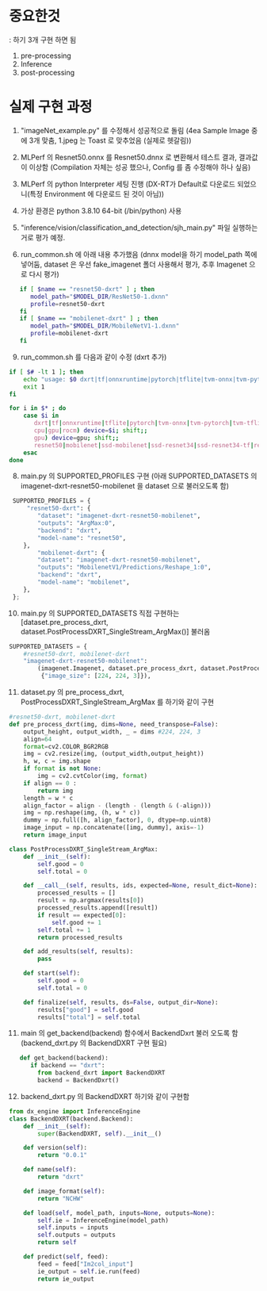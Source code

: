 

# 중요한것
: 하기 3개 구현 하면 됨
1. pre-processing
2. Inference
3. post-processing

# 실제 구현 과정
 1. "imageNet_example.py" 를 수정해서 성공적으로 돌림 (4ea Sample Image 중에 3개 맞춤, 1.jpeg 는 Toast 로 맞추었음 (실제로 헷갈림))
 2.  MLPerf 의 Resnet50.onnx 를 Resnet50.dnnx 로 변환해서 테스트 결과, 결과값이 이상함 
     (Compilation 자체는 성공 했으나, Config 를 좀 수정해야 하나 싶음)
 4. MLPerf 의 python Interpreter 세팅 진행 (DX-RT가 Default로 다운로드 되었으니(특정 Environment 에 다운로드 된 것이 아님))
 5. 가상 환경은 python 3.8.10 64-bit (/bin/python)  사용 
 6. "inference/vision/classification_and_detection/sjh_main.py" 파일 실행하는거로 평가 예정. 

 7. run_common.sh 에 아래 내용 추가했음 (dnnx model을 하기 model_path 쪽에 넣어둠, dataset 은 우선 fake_imagenet 폴더 사용해서 평가, 추후 Imagenet 으로 다시 평가)
```bash
   if [ $name == "resnet50-dxrt" ] ; then
      model_path="$MODEL_DIR/ResNet50-1.dxnn"
      profile=resnet50-dxrt
   fi
   if [ $name == "mobilenet-dxrt" ] ; then
      model_path="$MODEL_DIR/MobileNetV1-1.dxnn"
      profile=mobilenet-dxrt
   fi
```

9. run_common.sh 를 다음과 같이 수정 (dxrt 추가)
```bash
if [ $# -lt 1 ]; then
    echo "usage: $0 dxrt|tf|onnxruntime|pytorch|tflite|tvm-onnx|tvm-pytorch|tvm-tflite [resnet50|mobilenet|ssd-mobilenet|ssd-resnet34|retinanet] [cpu|gpu]"
    exit 1
fi

for i in $* ; do
    case $i in
       dxrt|tf|onnxruntime|tflite|pytorch|tvm-onnx|tvm-pytorch|tvm-tflite|ncnn) backend=$i; shift;;
       cpu|gpu|rocm) device=$i; shift;;
       gpu) device=gpu; shift;;
       resnet50|mobilenet|ssd-mobilenet|ssd-resnet34|ssd-resnet34-tf|retinanet) model=$i; shift;;
    esac
done
```

 8. main.py 의 SUPPORTED_PROFILES 구현 (아래 SUPPORTED_DATASETS 의 imagenet-dxrt-resnet50-mobilenet 을 dataset 으로 불러오도록 함)
```python
 SUPPORTED_PROFILES = {
     "resnet50-dxrt": {
        "dataset": "imagenet-dxrt-resnet50-mobilenet",
        "outputs": "ArgMax:0",
        "backend": "dxrt",
        "model-name": "resnet50",
    },
        "mobilenet-dxrt": {
        "dataset": "imagenet-dxrt-resnet50-mobilenet",
        "outputs": "MobilenetV1/Predictions/Reshape_1:0",
        "backend": "dxrt",
        "model-name": "mobilenet",
    },
 };
```

 10. main.py 의 SUPPORTED_DATASETS 직접 구현하는 [dataset.pre_process_dxrt, dataset.PostProcessDXRT_SingleStream_ArgMax()] 불러옴
```python
SUPPORTED_DATASETS = {
    #resnet50-dxrt, mobilenet-dxrt
    "imagenet-dxrt-resnet50-mobilenet":
        (imagenet.Imagenet, dataset.pre_process_dxrt, dataset.PostProcessDXRT_SingleStream_ArgMax(),
         {"image_size": [224, 224, 3]}),
```

 11. dataset.py 의 pre_process_dxrt, PostProcessDXRT_SingleStream_ArgMax 를 하기와 같이 구현
```python
#resnet50-dxrt, mobilenet-dxrt
def pre_process_dxrt(img, dims=None, need_transpose=False):
    output_height, output_width, _ = dims #224, 224, 3
    align=64
    format=cv2.COLOR_BGR2RGB
    img = cv2.resize(img, (output_width,output_height))
    h, w, c = img.shape
    if format is not None:
        img = cv2.cvtColor(img, format)
    if align == 0 :
        return img
    length = w * c
    align_factor = align - (length - (length & (-align)))
    img = np.reshape(img, (h, w * c))
    dummy = np.full([h, align_factor], 0, dtype=np.uint8)
    image_input = np.concatenate([img, dummy], axis=-1)
    return image_input

class PostProcessDXRT_SingleStream_ArgMax:
    def __init__(self):
        self.good = 0
        self.total = 0

    def __call__(self, results, ids, expected=None, result_dict=None):
        processed_results = []
        result = np.argmax(results[0])
        processed_results.append([result])
        if result == expected[0]:
            self.good += 1
        self.total += 1
        return processed_results

    def add_results(self, results):
        pass

    def start(self):
        self.good = 0
        self.total = 0

    def finalize(self, results, ds=False, output_dir=None):
        results["good"] = self.good
        results["total"] = self.total
```

11. main 의 get_backend(backend) 함수에서 BackendDxrt 불러 오도록 함 (backend_dxrt.py 의 BackendDXRT 구현 필요)
```python
   def get_backend(backend):
      if backend == "dxrt":
        from backend_dxrt import BackendDXRT
        backend = BackendDxrt()
```

12. backend_dxrt.py 의 BackendDXRT 하기와 같이 구현함
```python
from dx_engine import InferenceEngine
class BackendDXRT(backend.Backend):
    def __init__(self):
        super(BackendDXRT, self).__init__()

    def version(self):
        return "0.0.1"

    def name(self):
        return "dxrt"

    def image_format(self):
        return "NCHW"

    def load(self, model_path, inputs=None, outputs=None):
        self.ie = InferenceEngine(model_path)
        self.inputs = inputs
        self.outputs = outputs
        return self

    def predict(self, feed):
        feed = feed["Im2col_input"]
        ie_output = self.ie.run(feed)
        return ie_output
```
